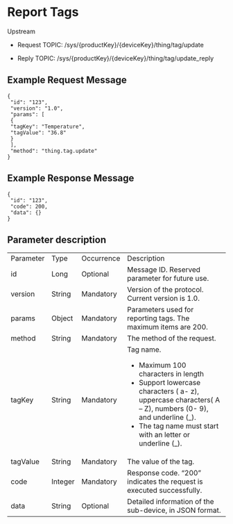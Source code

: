 # Report Tags

Upstream
- Request TOPIC: /sys/{productKey}/{deviceKey}/thing/tag/update

- Reply TOPIC: /sys/{productKey}/{deviceKey}/thing/tag/update_reply

## Example Request Message

```
{
 "id": "123",
 "version": "1.0",
 "params": [
 {
 "tagKey": "Temperature",
 "tagValue": "36.8"
 }
 ],
 "method": "thing.tag.update"
}

```

## Example Response Message

```
{
 "id": "123",
 "code": 200,
 "data": {}
}

```

## Parameter description

<table>
  <tr>
    <td>Parameter</td>
    <td>Type</td>
    <td>Occurrence</td>
    <td>Description</td>
  </tr>
  <tr>
    <td>id</td>
    <td>Long</td>
    <td>Optional</td>
    <td>Message ID. Reserved parameter for future use.</td>
  </tr>
  <tr>
    <td>version</td>
    <td>String</td>
    <td>Mandatory</td>
    <td>Version of the protocol.  Current version is 1.0.</td>
  </tr>
  <tr>
    <td>params</td>
    <td>Object</td>
    <td>Mandatory</td>
    <td>Parameters used for reporting tags. The maximum items are 200.</td>
  </tr>
  <tr>
    <td>method</td>
    <td>String</td>
    <td>Mandatory</td>
    <td>The method of the request.</td>
  </tr>
  <tr>
    <td>tagKey</td>
    <td>String</td>
    <td>Mandatory</td>
    <td>Tag name.
      <ul>
        <li>Maximum 100 characters in   length</li>
        <li>Support lowercase characters ( a- z), uppercase characters( A – Z), numbers (0- 9), and underline (_). </li>
        <li>The tag name must start with  an letter or underline (_).</li>
      </ul></td>
  </tr>
  <tr>
    <td>tagValue</td>
    <td>String</td>
    <td>Mandatory</td>
    <td>The value of the tag.</td>
  </tr>
  <tr>
    <td>code</td>
    <td>Integer</td>
    <td>Mandatory</td>
    <td>Response code. &ldquo;200&rdquo; indicates the request is   executed successfully.</td>
  </tr>
  <tr>
    <td>data</td>
    <td>String</td>
    <td>Optional</td>
    <td>Detailed information of the sub-device, in JSON format.</td>
  </tr>
</table>
